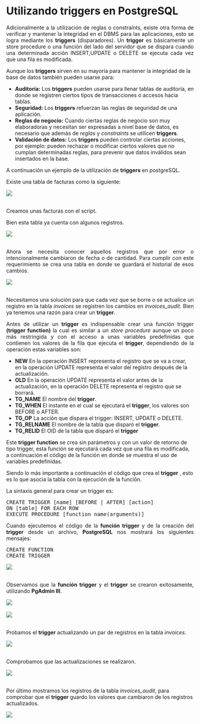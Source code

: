 # Utilizando triggers en PostgreSQL

<p align="justify">
Adicionalmente a la utilización de reglas o constraints, existe otra forma de verificar y mantener la integridad en el DBMS para las aplicaciones, esto se logra mediante los <strong>triggers</strong> (disparadores).
Un <strong>trigger</strong> es básicamente un store procedure o una función del lado del servidor que se dispara cuando una determinada acción INSERT,UPDATE o DELETE se ejecuta cada vez que una fila es modificada.</p>
<p>
Aunque los <strong>triggers</strong>  sirven en su mayoría para mantener la integridad de la base de datos también pueden usarse para:
</p>
<ul>
<li><strong>Auditoría:</strong>  Los <strong>triggers</strong>  pueden usarse para llenar tablas de auditoría, en donde se registren 
ciertos tipos de transacciones o accesos hacia tablas.</li>
<li><strong>Seguridad:</strong>  Los <strong>triggers</strong>  refuerzan las reglas de seguridad de una aplicación.</li>
<li><strong>Reglas de negocio:</strong> Cuando ciertas reglas de negocio son muy elaboradoras y necesitan ser expresadas a nivel base de datos, es necesario que además de <i>reglas</i> y <i>constraints</i> se utilicen <strong>triggers</strong>.</li>
<li><strong>Validación de datos:</strong> Los <strong>triggers</strong>  pueden controlar ciertas acciones, por ejemplo: pueden rechazar o modificar ciertos valores que no cumplan determinadas reglas, para prevenir que datos inválidos sean insertados en la base.</li>
</ul>
<p>
A continuación un ejemplo de la utilización de <strong>triggers</strong> en postgreSQL.
</p>
<p>Existe una tabla de facturas como la siguiente:</p>
<div>
<IMG src="images/invoices.png">
</div><br>
<p>Creamos unas facturas con el script.</p>
<p>Bien esta tabla ya cuenta con algunos registros.</p>
<div>
<IMG src="images/fig1.png"></div><br>
<p align="justify">Ahora se necesita conocer aquellos registros que por error o intencionalmente cambiaron de fecha o de cantidad. 
Para cumplir con este requerimiento se crea una tabla en donde se guardará el historial de esos cambios.
</p>
<div>
<IMG src="images/invoices_audit.png"></div><br>
<p align="justify">Necesitamos una solución para que cada vez que se borre o se actualice un registro en la tabla <i>invoices</i> se registren los cambios en  <i>invoices_audit</i>.
Bien ya tenemos una razón para crear un <strong>trigger</strong>.</p>
<p align="justify">
Antes de utilizar un <strong>trigger</strong> es indispensable crear una función trigger <strong>(trigger function)</strong> la cual es similar a un <i>store procedure</i> aunque un poco más restringida y con el acceso a unas variables predefinidas que contienen los valores de la fila que ejecuta el <strong>trigger</strong>, dependiendo de la operación estas variables son:</p>
<ul>
<li><strong>NEW</strong> En la operación INSERT representa el registro que se va a crear, en la operación UPDATE representa el valor del registro después de la actualización.</li>
<li><strong>OLD</strong>  En la operación UPDATE representa el valor antes de la actualización, en la operación DELETE representa el registro que se borrará.</li>
<li><strong>TG_NAME</strong>  El nombre del <strong>trigger</strong>.</li>
<li><strong>TG_WHEN</strong> El instante en el cual se ejecutará el <strong>trigger</strong>, los valores son BEFORE o AFTER.</li>
<li><strong>TG_OP</strong> La acción que dispara el trigger: INSERT, UPDATE o DELETE.</li>
<li><strong>TG_RELNAME</strong> El nombre de la tabla que disparó el <strong>trigger</strong>.</li>
 <li><strong>TG_RELID</strong> El OID de la tabla que disparó el <strong>trigger</strong></li>
 </ul>
<p>Este <strong>trigger function</strong> se crea sin parámetros y con un valor de retorno de tipo trigger, esta función se ejecutará cada vez que una fila es modificada, a continuación el código de la función en donde se muestra el uso de variables predefinidas.</p>
<p>
Siendo lo más importante a continuación el código que crea el <strong>trigger</strong> , esto es lo que asocia la tabla con la ejecución de la función.</p>
<p>La sintaxis general para crear un trigger es:</p>
<pre>
CREATE TRIGGER [name] [BEFORE | AFTER] [action]
ON [table] FOR EACH ROW
EXECUTE PROCEDURE [function name(arguments)]
</pre>
<p align="justify">
Cuando ejecutemos el código de la <strong>función trigger</strong> y de la creación del <strong>trigger</strong> desde un archivo, <strong>PostgreSQL</strong> nos mostrará los siguientes mensajes:</p>
<pre>
CREATE FUNCTION
CREATE TRIGGER
</pre>
<div>
<IMG src="images/fig2.png">
</div><br>
<p align="justify">Observamos que la <strong>función trigger</strong> y el <strong>trigger</strong> se crearon exitosamente, utilizando <strong>PgAdmin III</strong>.</p>
<div>
<IMG src="images/fig6.png">
</div><br>
<div>
<IMG src="images/fig7.png">
</div><br>
<p>Probamos el <strong>trigger</strong> actualizando un par de registros en la tabla <i>invoices</i>.</p>
<div>
<IMG src="images/fig3.png">
</div><br>
<p>Comprobamos que las actualizaciones se realizaron.</p>
<div>
<IMG src="images/fig4.png">
</div><br>
<p>
Por último mostramos los registros de la tabla <i>invoices_audit</i>, para comprobar que el <strong>trigger</strong>  guardo los valores que cambiaron de los registros actualizados.
<div>
<IMG src="images/fig5.png">
</div>
</p>
